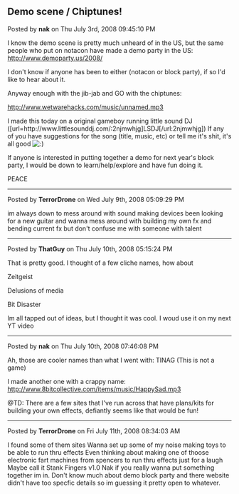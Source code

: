 ## Demo scene / Chiptunes!
Posted by **nak** on Thu July 3rd, 2008 09:45:10 PM

I know the demo scene is pretty much unheard of in the US, but the same people who put on notacon have made a demo party in the US: <!-- m --><a class="postlink" href="http://www.demoparty.us/2008/">http://www.demoparty.us/2008/</a><!-- m -->

I don't know if anyone has been to either (notacon or block party), if so I'd like to hear about it.

Anyway enough with the jib-jab and GO with the chiptunes:
<!-- m --><a class="postlink" href="http://www.wetwarehacks.com/music/unnamed.mp3">http://www.wetwarehacks.com/music/unnamed.mp3</a><!-- m -->

I made this today on a original gameboy running little sound DJ ([url=http&#58;//www&#46;littlesounddj&#46;com/:2njmwhjg]LSDJ[/url:2njmwhjg])
If any of you have suggestions for the song (title, music, etc) or tell me it's shit, it's all good <!-- s:) --><img src="{SMILIES_PATH}/icon_e_smile.gif" alt=":)" title="Smile" /><!-- s:) -->

If anyone is interested in putting together a demo for next year's block party, I would be down to learn/help/explore and have fun doing it.

PEACE

--------------------------------------------------------------------------------

Posted by **TerrorDrone** on Wed July 9th, 2008 05:09:29 PM

im always down to mess around with sound making devices 
been looking for a new guitar and wanna mess around with building my own fx and bending current fx 
but don't confuse me with someone with talent

--------------------------------------------------------------------------------

Posted by **ThatGuy** on Thu July 10th, 2008 05:15:24 PM

That is pretty good. I thought of a few cliche names, how about

Zeitgeist

Delusions of media

Bit Disaster

Im all tapped out of ideas, but I thought it was cool. I woud use it on my next YT video

--------------------------------------------------------------------------------

Posted by **nak** on Thu July 10th, 2008 07:46:08 PM

Ah, those are cooler names than what I went with: TINAG (This is not a game)

I made another one with a crappy name: <!-- m --><a class="postlink" href="http://www.8bitcollective.com/items/music/HappySad.mp3">http://www.8bitcollective.com/items/music/HappySad.mp3</a><!-- m -->

@TD: There are a few sites that I've run across that have plans/kits for building your own effects, defiantly seems like that would be fun!

--------------------------------------------------------------------------------

Posted by **TerrorDrone** on Fri July 11th, 2008 08:34:03 AM

I found some of them sites
Wanna set up some of my noise making toys to be able to run thru effects 
Even thinking about making one of thoose electronic fart machines from spencers to run thru effects just for a laugh
Maybe call it Stank Fingers v1.0
Nak if you really wanna put something together im in.
Don't know much about demo block party and there website didn't have too specfic details so im guessing it pretty open to whatever.
